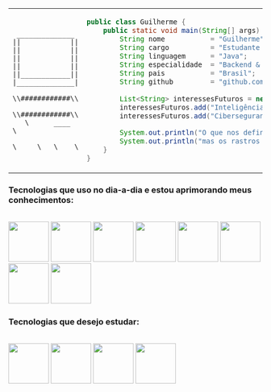 <table>
<tr>
<td>

```text
 ______________
||            ||
||            ||
||            ||
||            ||
||____________||
|______________|
 \\############\\
  \\############\\
   \      ____    \   
    \_____\___\____\
```

</td>
<td>

```java
public class Guilherme {
    public static void main(String[] args) {
        String nome           = "Guilherme";
        String cargo          = "Estudante Universitário";
        String linguagem      = "Java";
        String especialidade  = "Backend & Sistemas";
        String pais           = "Brasil";
        String github         = "github.com/gui-bt";
        
        List<String> interessesFuturos = new ArrayList<>();
        interessesFuturos.add("Inteligência Artificial");
        interessesFuturos.add("Cibersegurança");

        System.out.println("O que nos define não é apenas o corpo físico,");
        System.out.println("mas os rastros de informação que deixamos para trás.");
    }
}
```

</td>
</tr>
</table>

### Tecnologias que uso no dia-a-dia e estou aprimorando meus conhecimentos:

<div style="display: inline_block"></br>
    <img src="https://cdn.jsdelivr.net/gh/devicons/devicon@latest/icons/java/java-original-wordmark.svg" width="80"/>
    <img src="https://cdn.jsdelivr.net/gh/devicons/devicon@latest/icons/spring/spring-original-wordmark.svg" width="80"/>
    <img src="https://cdn.jsdelivr.net/gh/devicons/devicon@latest/icons/hibernate/hibernate-original-wordmark.svg" width="80"/>
    <img src="https://cdn.jsdelivr.net/gh/devicons/devicon@latest/icons/sqlite/sqlite-original-wordmark.svg" width="80"/>
    <img src="https://cdn.jsdelivr.net/gh/devicons/devicon@latest/icons/postman/postman-original-wordmark.svg" width="80"/>
    <img src="https://cdn.jsdelivr.net/gh/devicons/devicon@latest/icons/html5/html5-original-wordmark.svg" width="80"/>
    <img src="https://cdn.jsdelivr.net/gh/devicons/devicon@latest/icons/css3/css3-original-wordmark.svg" width="80"/>  
    <img src="https://cdn.jsdelivr.net/gh/devicons/devicon@latest/icons/react/react-original-wordmark.svg" width="80"/>          
</div>

### Tecnologias que desejo estudar:

<div style="display: inline_block"></br>
  <img src="https://cdn.jsdelivr.net/gh/devicons/devicon@latest/icons/angularjs/angularjs-original.svg" width="80"/>
  <img src="https://cdn.jsdelivr.net/gh/devicons/devicon@latest/icons/arduino/arduino-original-wordmark.svg" width="80"/>
  <img src="https://cdn.jsdelivr.net/gh/devicons/devicon@latest/icons/bash/bash-original.svg" width="80"/>
  <img src="https://cdn.jsdelivr.net/gh/devicons/devicon@latest/icons/linux/linux-original.svg" width="80"/>
</div><br/>
